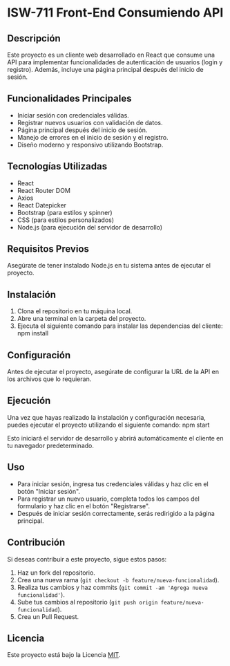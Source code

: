 # ISW-711 Front-End Consumiendo API

## Descripción
Este proyecto es un cliente web desarrollado en React que consume una API para implementar funcionalidades de autenticación de usuarios (login y registro). Además, incluye una página principal después del inicio de sesión.

## Funcionalidades Principales
- Iniciar sesión con credenciales válidas.
- Registrar nuevos usuarios con validación de datos.
- Página principal después del inicio de sesión.
- Manejo de errores en el inicio de sesión y el registro.
- Diseño moderno y responsivo utilizando Bootstrap.

## Tecnologías Utilizadas
- React
- React Router DOM
- Axios
- React Datepicker
- Bootstrap (para estilos y spinner)
- CSS (para estilos personalizados)
- Node.js (para ejecución del servidor de desarrollo)

## Requisitos Previos
Asegúrate de tener instalado Node.js en tu sistema antes de ejecutar el proyecto.

## Instalación
1. Clona el repositorio en tu máquina local.
2. Abre una terminal en la carpeta del proyecto.
3. Ejecuta el siguiente comando para instalar las dependencias del cliente: npm install

## Configuración
Antes de ejecutar el proyecto, asegúrate de configurar la URL de la API en los archivos que lo requieran.

## Ejecución
Una vez que hayas realizado la instalación y configuración necesaria, puedes ejecutar el proyecto utilizando el siguiente comando: npm start


Esto iniciará el servidor de desarrollo y abrirá automáticamente el cliente en tu navegador predeterminado.

## Uso
- Para iniciar sesión, ingresa tus credenciales válidas y haz clic en el botón "Iniciar sesión".
- Para registrar un nuevo usuario, completa todos los campos del formulario y haz clic en el botón "Registrarse".
- Después de iniciar sesión correctamente, serás redirigido a la página principal.

## Contribución
Si deseas contribuir a este proyecto, sigue estos pasos:
1. Haz un fork del repositorio.
2. Crea una nueva rama (`git checkout -b feature/nueva-funcionalidad`).
3. Realiza tus cambios y haz commits (`git commit -am 'Agrega nueva funcionalidad'`).
4. Sube tus cambios al repositorio (`git push origin feature/nueva-funcionalidad`).
5. Crea un Pull Request.

## Licencia
Este proyecto está bajo la Licencia [MIT](https://opensource.org/licenses/MIT).
